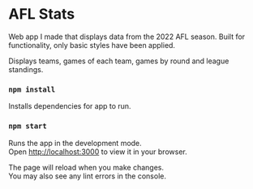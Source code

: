 # AFL Stats

Web app I made that displays data from the 2022 AFL season. Built for functionality, only basic styles have been applied.

Displays teams, games of each team, games by round and league standings.

### `npm install`

Installs dependencies for app to run.

### `npm start`

Runs the app in the development mode.\
Open [http://localhost:3000](http://localhost:3000) to view it in your browser.

The page will reload when you make changes.\
You may also see any lint errors in the console.

